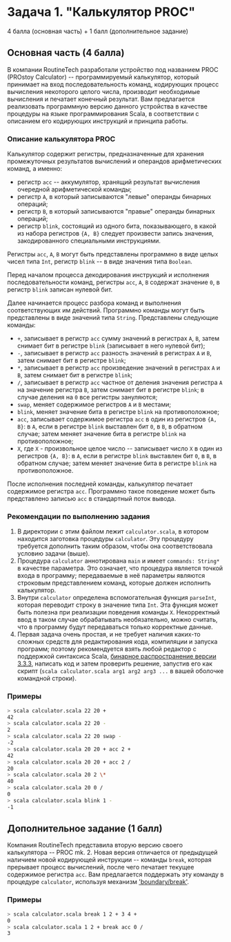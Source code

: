 # Задача 1. "Калькулятор PROC"

4 балла (основная часть) + 1 балл (дополнительное задание)

## Основная часть (4 балла)

В компании RoutineTech разработали устройство под названием PROC
(PROstoy Calculator) -- программируемый калькулятор, который принимает
на вход последовательность команд, кодирующих процесс вычисления
некоторого целого числа, производит необходимые вычисления и печатает
конечный результат. Вам предлагается реализовать программную версию
данного устройства в качестве процедуры на языке программирования
Scala, в соответствии с описанием его кодирующих инструкций и принципа
работы.

### Описание калькулятора PROC

Калькулятор содержит регистры, предназначенные для хранения промежуточных
результатов вычислений и операндов арифметических команд, а именно:

- регистр `acc` -- аккумулятор, хранящий результат вычисления
  очередной арифметической команды;
- регистр `A`, в который записываются "левые" операнды бинарных операций;
- регистр `B`, в который записываются "правые" операнды бинарных операций;
- регистр `blink`, состоящий из одного бита, показывающего, в какой из набора
  регистров `{A, B}` следует произвести запись значения, закодированного
  специальными инструкциями. 

Регистры `acc`, `A`, `B` могут быть представлены программно в виде
целых чисел типа `Int`, регистр `blink` -- в виде значения типа `Boolean`.

Перед началом процесса декодирования инструкций и исполнения последовательности
команд, регистры `acc`, `A`, `B` содержат значение `0`, в регистр `blink` записан
нулевой бит.

Далее начинается процесс разбора команд и выполнения соответствующих
им действий.  Программно команды могут быть представлены в виде
значений типа `String`. Представлены следующие команды:

- `+`, записывает в регистр `acc` сумму значений в регистрах `A`, `B`, затем снимает бит в регистре `blink` (записывает в него нулевой бит);
- `-`, записывает в регистр `acc` разность значений в регистрах `A` и `B`, затем снимает бит в регистре `blink`;
- `*`, записывает в регистр `acc` произведение значений в регистрах `A` и `B`, затем снимает бит в регистре `blink`;
- `/`, записывает в регистр `acc` частное от деления значения регистра `A` на значение регистра `B`, затем снимает бит в регистре `blink`; в случае деления на `0` все регистры зануляются;
- `swap`, меняет содержимое регистров `A` и `B` местами;
- `blink`, меняет значение бита в регистре `blink` на противоположное;
- `acc`, записывает содержимое регистра `acc` в один из регистров `{A, B}`: в `A`, если в регистре `blink` выставлен бит `0`, в `B`, в обратном случае; затем меняет значение бита в регистре `blink` на противоположное;
- `X`, где `X` - произвольное целое число -- записывает число `X` в один из регистров `{A, B}`: в `A`, если в регистре `blink` выставлен бит `0`, в `B`, в обратном случае; затем меняет значение бита в регистре `blink` на противоположное.

После исполнения последней команды, калькулятор печатает содержимое регистра `acc`. Программно такое поведение может быть представлено записью `acc` в стандартный поток вывода.

### Рекомендации по выполнению задания

1. В директории с этим файлом лежит `calculator.scala`, в котором
   находится заготовка процедуры `calculator`. Эту процедуру требуется
   дополнить таким образом, чтобы она соответствовала условию задачи
   (выше).
2. Процедура `calculator` аннотирована `main` и имеет `commands:
   String*` в качестве параметра. Это означает, что процедура является
   точкой входа в программу; передаваемые в неё параметры являются
   строковым представлением команд, которые должен исполнить
   калькулятор.
3. Внутри `calculator` определена вспомогательная функция `parseInt`,
   которая переводит строку в значение типа `Int`. Эта функция может
   быть полезна при реализации поведения команды `X`. Некорректный
   ввод в таком случае обрабатывать необязательно, можно считать, что
   в программу будут передаваться только корректные данные.
4. Первая задача очень простая, и не требует наличия каких-то сложных
   средств для редактирования кода, компиляции и запуска программ;
   поэтому рекомендуется взять любой редактор с поддержкой синтаксиса
   Scala, [бинарное распространение версии
   3.3.3](https://github.com/scala/scala3/releases/tag/3.3.3),
   написать код и затем проверить решение, запустив его как скрипт
   (`scala calculator.scala arg1 arg2 arg3 ...` в вашей оболочке
   командной строки).
   
   

### Примеры

```bash
> scala calculator.scala 22 20 +
42
> scala calculator.scala 22 20 -
2
> scala calculator.scala 22 20 swap -
-2
> scala calculator.scala 20 20 + acc 2 +
42
> scala calculator.scala 20 20 + acc 2 /
20
> scala calculator.scala 20 2 \*
40
> scala calculator.scala 20 0 /
0
> scala calculator.scala blink 1 -
-1
```

## Дополнительное задание (1 балл)

Компания RoutineTech представила вторую версию своего калькулятора --
PROC mk. 2.  Новая версия отличается от предыдущей наличием новой
кодирующей инструкции -- команды `break`, которая прерывает процесс
вычислений, после чего печатает текущее содержимое регистра `acc`. Вам
предлагается поддержать эту команду в процедуре `calculator`,
используя механизм
['boundary/break'](https://www.scala-lang.org/api/3.3.0/scala/util/boundary$.html).

### Примеры

```bash
> scala calculator.scala break 1 2 + 3 4 +
0
> scala calculator.scala 1 2 + break acc 0 /
3
```
